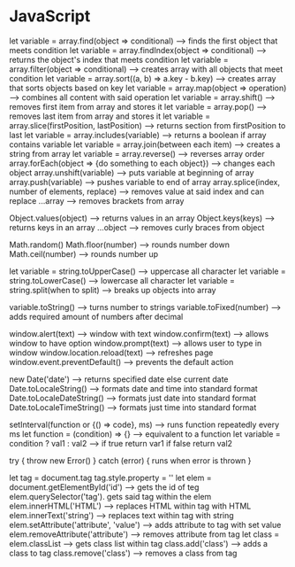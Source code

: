 # JavaScript

<!-- SECTION Array Methods -->
  let variable = array.find(object => conditional) --> finds the first object that meets condition
  let variable = array.findIndex(object => conditional) --> returns the object's index that meets condition
  let variable = array.filter(object => conditional) --> creates array with all objects that meet condition
  let variable = array.sort((a, b) => a.key - b.key) --> creates array that sorts objects based on key
  let variable = array.map(object => operation) --> combines all content with said operation
  let variable = array.shift() --> removes first item from array and stores it
  let variable = array.pop() --> removes last item from array and stores it
  let variable = array.slice(firstPosition, lastPosition) --> returns section from firstPosition to last
  let variable = array.includes(variable) --> returns a boolean if array contains variable
  let variable = array.join(between each item) --> creates a string from array
  let variable = array.reverse() --> reverses array order
  array.forEach(object => {do something to each object}) --> changes each object
  array.unshift(variable) --> puts variable at beginning of array
  array.push(variable) --> pushes variable to end of array
  array.splice(index, number of elements, replace) --> removes value at said index and can replace
  ...array --> removes brackets from array

<!-- SECTION Object Methods -->
  Object.values(object) --> returns values in an array
  Object.keys(keys) --> returns keys in an array
  ...object --> removes curly braces from object

<!-- SECTION Math Methods -->
  Math.random()
  Math.floor(number) --> rounds number down
  Math.ceil(number) --> rounds number up

<!-- SECTION String Methods -->
  let variable = string.toUpperCase() --> uppercase all character
  let variable = string.toLowerCase() --> lowercase all character
  let variable = string.split(when to split) --> breaks up objects into array

<!-- SECTION Number Methods -->
  variable.toString() --> turns number to strings
  variable.toFixed(number) --> adds required amount of numbers after decimal

<!-- SECTION Window Methods -->
  window.alert(text) --> window with text
  window.confirm(text) --> allows window to have option
  window.prompt(text) --> allows user to type in window
  window.location.reload(text) --> refreshes page
  window.event.preventDefault() --> prevents the default action

<!-- SECTION Date Methods -->
  new Date('date') --> returns specified date else current date
  Date.toLocaleString() --> formats date and time into standard format
  Date.toLocaleDateString() --> formats just date into standard format
  Date.toLocaleTimeString() --> formats just time into standard format

<!-- SECTION Special Functions -->
  setInterval(function or {() => code}, ms) --> runs function repeatedly every ms
  let function = (condition) => {} --> equivalent to a function
  let variable = condition ? val1 : val2 --> if true return var1 if false return val2

<!-- SECTION Errors -->
  try {
    throw new Error()
  } catch (error) {
    runs when error is thrown
  }

  <!-- SECTION HTML Editor -->
  let tag = document.tag
    tag.style.property = ''
  let elem = document.getElementById('id') --> gets the id of teg
    elem.querySelector('tag'). gets said tag within the elem 
    elem.innerHTML('HTML') --> replaces HTML within tag with HTML
    elem.innerText('string') --> replaces text within tag with string
    elem.setAttribute('attribute', 'value') --> adds attribute to tag with set value
    elem.removeAttribute('attribute') --> removes attribute from tag
    let class = elem.classList --> gets class list within tag
      class.add('class') --> adds a class to tag
      class.remove('class') --> removes a class from tag